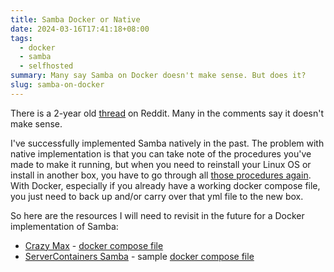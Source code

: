 ```yaml
---
title: Samba Docker or Native
date: 2024-03-16T17:41:18+08:00
tags:
  - docker
  - samba
  - selfhosted
summary: Many say Samba on Docker doesn't make sense. But does it?
slug: samba-on-docker
---
```


There is a 2-year old [thread](https://www.reddit.com/r/selfhosted/comments/t2x1fy/samba_server_docker_or_native/) on Reddit. Many in the comments say it doesn't make sense.

I've successfully implemented Samba natively in the past. The problem with native implementation is that you can take note of the procedures you've made to make it running, but when you need to reinstall your Linux OS or install in another box, you have to go through all [those procedures again](https://ubuntu.com/tutorials/install-and-configure-samba). With Docker, especially if you already have a working docker compose file, you just need to back up and/or carry over that yml file to the new box.

So here are the resources I will need to revisit in the future for a Docker implementation of Samba:
- [Crazy Max](https://github.com/crazy-max/docker-samba) - [docker compose file](https://github.com/crazy-max/docker-samba/blob/master/examples/compose/compose.yml)
- [ServerContainers Samba](https://github.com/ServerContainers/samba) - sample [docker compose file](https://github.com/ServerContainers/samba/blob/master/docker-compose.yml)
